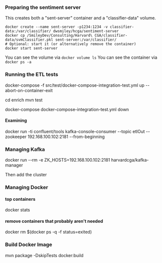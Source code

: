 ### Preparing the sentiment server ###

This creates both a "sent-server" container and a "classifier-data" volume.
````
docker create --name sent-server -p1234:1234 -v classifier-data:/var/classifier/ dwsmiley/hcga/sentiment-server
docker cp /SmileyDev/Consulting/Harvard\ CGA/classifier-data/svmClassifier.pkl sent-server:/var/classifier/
# Optional: start it (or alternatively remove the container)
docker start sent-server
````
You can see the volume via `docker volume ls`
You can see the container via `docker ps -a` 

### Running the ETL tests ###

docker-compose -f src/test/docker-compose-integration-test.yml up --abort-on-container-exit

cd enrich
mvn test

docker-compose docker-compose-integration-test.yml down

#### Examining ####

docker run -ti confluent/tools kafka-console-consumer --topic etlOut --zookeeper 192.168.100.102:2181 --from-beginning

### Managing Kafka ###

docker run --rm -e ZK_HOSTS=192.168.100.102:2181 harvardcga/kafka-manager

Then add the cluster

### Managing Docker ###

#### top containers ####
docker stats

#### remove containers that probably aren't needed ####
docker rm $(docker ps -q -f status=exited)

### Build Docker Image ###

mvn package -DskipTests docker:build